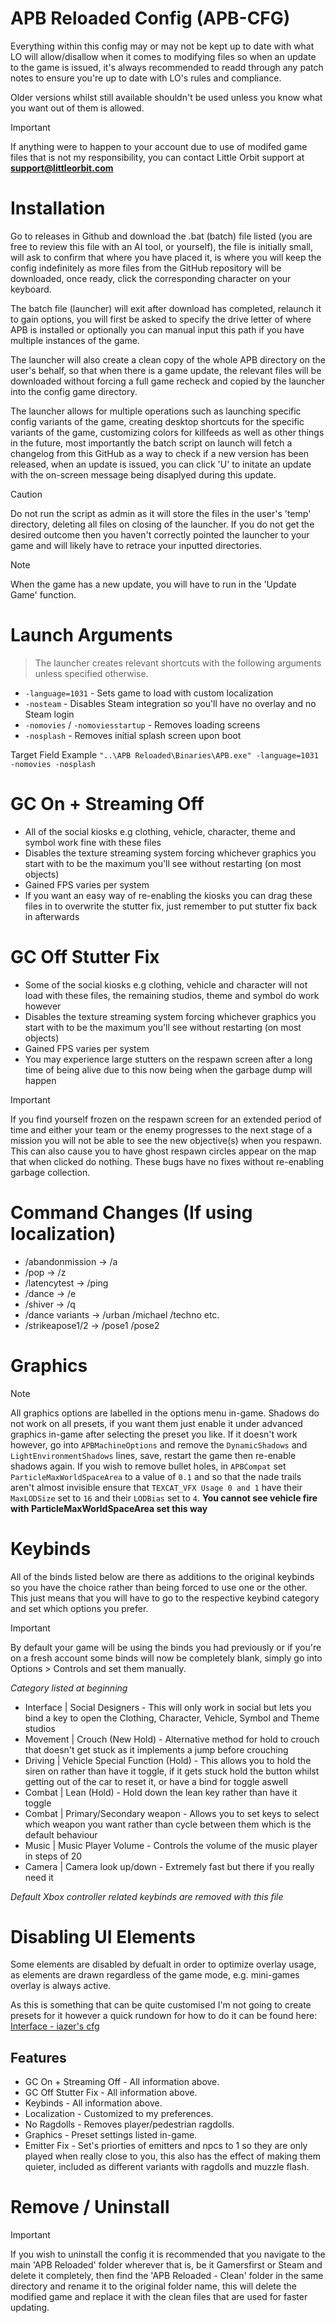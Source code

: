 # APB Reloaded Config (APB-CFG)
Everything within this config may or may not be kept up to date with what LO will allow/disallow when it comes to modifying files so when an update to the game is issued, it's always recommended to readd through any patch notes to ensure you're up to date with LO's rules and compliance. 

Older versions whilst still available shouldn't be used unless you know what you want out of them is allowed.

> [!IMPORTANT]
> If anything were to happen to your account due to use of modifed game files that is not my responsibility, you can contact Little Orbit support at **support@littleorbit.com**

# Installation

Go to releases in Github and download the .bat (batch) file listed (you are free to review this file with an AI tool, or yourself), the file is initially small, will ask to confirm that where you have placed it, is where you will keep the config indefinitely as more files from the GitHub repository will be downloaded, once ready, click the corresponding character on your keyboard.

The batch file (launcher) will exit after download has completed, relaunch it to gain options, you will first be asked to specify the drive letter of where APB is installed or optionally you can manual input this path if you have multiple instances of the game.

The launcher will also create a clean copy of the whole APB directory on the user's behalf, so that when there is a game update, the relevant files will be downloaded without forcing a full game recheck and copied by the launcher into the config game directory.

The launcher allows for multiple operations such as launching specific config variants of the game, creating desktop shortcuts for the specific variants of the game, customizing colors for killfeeds as well as other things in the future, most importantly the batch script on launch will fetch a changelog from this GitHub as a way to check if a new version has been released, when an update is issued, you can click 'U' to initate an update with the on-screen message being disaplyed during this update.

> [!CAUTION]
> Do not run the script as admin as it will store the files in the user's 'temp' directory, deleting all files on closing of the launcher.
> If you do not get the desired outcome then you haven't correctly pointed the launcher to your game and will likely have to retrace your inputted directories.

>[!NOTE]
> When the game has a new update, you will have to run in the 'Update Game' function.

# Launch Arguments
> The launcher creates relevant shortcuts with the following arguments unless specified otherwise.
- `-language=1031`                  - Sets game to load with custom localization
- `-nosteam`                        - Disables Steam integration so you'll have no overlay and no Steam login
- `-nomovies` / `-nomoviesstartup`  - Removes loading screens
- `-nosplash`                       - Removes initial splash screen upon boot

Target Field Example
`"..\APB Reloaded\Binaries\APB.exe" -language=1031 -nomovies -nosplash`

# GC On + Streaming Off
- All of the social kiosks e.g clothing, vehicle, character, theme and symbol work fine with these files
- Disables the texture streaming system forcing whichever graphics you start with to be the maximum you'll see without restarting (on most objects)
- Gained FPS varies per system
- If you want an easy way of re-enabling the kiosks you can drag these files in to overwrite the stutter fix, just remember to put stutter fix back in afterwards

# GC Off Stutter Fix
- Some of the social kiosks e.g clothing, vehicle and character will not load with these files, the remaining studios, theme and symbol do work however 
- Disables the texture streaming system forcing whichever graphics you start with to be the maximum you'll see without restarting (on most objects)
- Gained FPS varies per system
- You may experience large stutters on the respawn screen after a long time of being alive due to this now being when the garbage dump will happen

> [!IMPORTANT]
> If you find yourself frozen on the respawn screen for an extended period of time and either your team or the enemy progresses to the next stage of a mission you will not be able to see the new objective(s) when you respawn. This can also cause you to have ghost respawn circles appear on the map that when clicked do nothing. These bugs have no fixes without re-enabling garbage collection.

# Command Changes (If using localization)

- /abandonmission -> /a
- /pop -> /z
- /latencytest -> /ping
- /dance -> /e
- /shiver -> /q
- /dance variants -> /urban /michael /techno etc.
- /strikeapose1/2 -> /pose1 /pose2

# Graphics

> [!NOTE]
> All graphics options are labelled in the options menu in-game.
> Shadows do not work on all presets, if you want them just enable it under advanced graphics in-game after selecting the preset you like. If it doesn't work however, go into `APBMachineOptions` and remove the `DynamicShadows` and `LightEnvironmentShadows` lines, save, restart the game then re-enable shadows again.
> If you wish to remove bullet holes, in `APBCompat` set  `ParticleMaxWorldSpaceArea` to a value of `0.1` and so that the nade trails aren't almost invisible ensure that `TEXCAT_VFX Usage 0 and 1` have their `MaxLODSize` set to `16` and their `LODBias` set to `4`. **You cannot see vehicle fire with ParticleMaxWorldSpaceArea set this way**

# Keybinds
All of the binds listed below are there as additions to the original keybinds so you have the choice rather than being forced to use one or the other. This just means that you will have to go to the respective keybind category and set which options you prefer.

> [!IMPORTANT]
> By default your game will be using the binds you had previously or if you're on a fresh account some binds will now be completely blank, simply go into Options > Controls and set them manually.

*Category listed at beginning*

   - Interface | Social Designers - This will only work in social but lets you bind a key to open the Clothing, Character, Vehicle, Symbol and Theme studios
   - Movement  | Crouch (New Hold) - Alternative method for hold to crouch that doesn't get stuck as it implements a jump before crouching
   - Driving   | Vehicle Special Function (Hold) - This allows you to hold the siren on rather than have it toggle, if it gets stuck hold the button whilst getting out of the car to reset it, or have a bind for toggle aswell
   - Combat    | Lean (Hold) - Hold down the lean key rather than have it toggle
   - Combat    | Primary/Secondary weapon - Allows you to set keys to select which weapon you want rather than cycle between them which is the default behaviour
   - Music     | Music Player Volume - Controls the volume of the music player in steps of 20
   - Camera    | Camera look up/down - Extremely fast but there if you really need it

*Default Xbox controller related keybinds are removed with this file*

# Disabling UI Elements
Some elements are disabled by defualt in order to optimize overlay usage, as elements are drawn regardless of the game mode, e.g. mini-games overlay is always active.

As this is something that can be quite customised I'm not going to create presets for it however a quick rundown for how to do it can be found here: [Interface - iazer's cfg](https://github.com/lvzxr/apb-reloaded/blob/main/UI.md)

## Features
- GC On + Streaming Off  - All information above.
- GC Off Stutter Fix - All information above.
- Keybinds - All information above.
- Localization - Customized to my preferences.
- No Ragdolls - Removes player/pedestrian ragdolls.
- Graphics - Preset settings listed in-game.
- Emitter Fix - Set's priorties of emitters and npcs to 1 so they are only played when really close to you, this also has the effect of making them quieter, included as different variants with ragdolls and muzzle flash.

# Remove / Uninstall

> [!IMPORTANT]
> If you wish to uninstall the config it is recommended that you navigate to the main 'APB Reloaded' folder wherever that is, be it Gamersfirst or Steam and delete it completely, then find the 'APB Reloaded - Clean' folder in the same directory and rename it to the original folder name, this will delete the modified game and replace it with the clean files that are used for faster updating.
